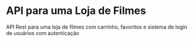 # API para uma Loja de Filmes
API Rest para uma loja de filmes com carrinho, favoritos e sistema de login de usuários com autenticação

